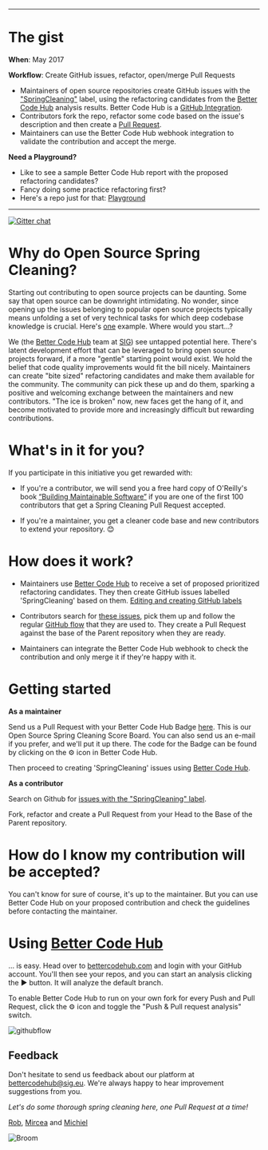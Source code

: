 
___
# The gist
**When**: May 2017

**Workflow**: Create GitHub issues, refactor, open/merge Pull Requests
* Maintainers of open source repositories create GitHub issues with the ["SpringCleaning"](https://github.com/issues?utf8=✓&q=is%3Aopen+label%3Aspringcleaning)  label, using the refactoring candidates from the [Better Code Hub](https://bettercodehub.com) analysis results. Better Code Hub is a [GitHub Integration](https://github.com/integrations/better-code-hub). 
* Contributors fork the repo, refactor some code based on the issue's description and then create a [Pull Request](https://help.github.com/articles/creating-a-pull-request-from-a-fork/).
* Maintainers can use the Better Code Hub webhook integration to validate the contribution and accept the merge.

**Need a Playground?**
* Like to see a sample Better Code Hub report with the proposed refactoring candidates?
* Fancy doing some practice refactoring first? 
* Here's a repo just for that: [Playground](https://github.com/OpenSourceSpringCleaning/Playground) 

___

[![Gitter chat](https://badges.gitter.im/gitterHQ/gitter.png)](https://gitter.im/OpenSourceSpringCleaning/Lobby)

# Why do Open Source Spring Cleaning?

Starting out contributing to open source projects can be daunting. Some say that open source can be downright intimidating. No wonder, since opening up the issues belonging to popular open source projects typically means unfolding a set of very technical tasks for which deep codebase knowledge is crucial. Here's [one](https://github.com/ReactiveX/RxJava/issues) example. Where would you start...? 

We (the [Better Code Hub](https://bettercodehub.com) team at [SIG](https://www.sig.eu)) see untapped potential here. There's latent development effort that can be leveraged to bring open source projects forward, if a more "gentle" starting point would exist. We hold the belief that code quality improvements would fit the bill nicely. Maintainers can create "bite sized" refactoring candidates and make them available for the community. The community can pick these up and do them, sparking a positive and welcoming exchange between the maintainers and new contributors. "The ice is broken" now, new faces get the hang of it, and become motivated to provide more and increasingly difficult but rewarding contributions. 

# What's in it for you? 

If you participate in this initiative you get rewarded with: 

* If you're a contributor, we will send you a free hard copy of O'Reilly's book [“Building Maintainable Software”](http://shop.oreilly.com/product/0636920049159.do) if you are one of the first 100 contributors that get a Spring Cleaning Pull Request accepted.

* If you're a maintainer, you get a cleaner code base and new contributors to extend your repository. 😊 

# How does it work?

* Maintainers use [Better Code Hub](https://bettercodehub.com) to receive a set of proposed prioritized refactoring candidates. They then create GitHub issues labelled 'SpringCleaning' based on them. [Editing and creating GitHub labels](https://help.github.com/articles/creating-and-editing-labels-for-issues-and-pull-requests/)

* Contributors search for [these issues](https://github.com/issues?utf8=✓&q=is%3Aopen+label%3Aspringcleaning), pick them up and follow the regular [GitHub flow](https://guides.github.com/introduction/flow/) that they are used to. They create a Pull Request against the base of the Parent repository when they are ready. 

* Maintainers can integrate the Better Code Hub webhook to check the contribution and only merge it if they're happy with it. 

# Getting started 

**As a maintainer**

Send us a Pull Request with your Better Code Hub Badge [here](https://github.com/OpenSourceSpringCleaning/OpenSourceSpringCleaning.github.io/blob/master/SpringCleaningScoreBoard.md). This is our Open Source Spring Cleaning Score Board. You can also send us an e-mail if you prefer, and we'll put it up there. The code for the Badge can be found by clicking on the  ⚙ icon in Better Code Hub.

Then proceed to creating 'SpringCleaning' issues using [Better Code Hub](https://bettercodehub.com). 

**As a contributor**

Search on Github for [issues with the "SpringCleaning" label](https://github.com/issues?utf8=✓&q=is%3Aopen+label%3Aspringcleaning). 

Fork, refactor and create a Pull Request from your Head to the Base of the Parent repository.

# How do I know my contribution will be accepted?

You can't know for sure of course, it's up to the maintainer. But you can use Better Code Hub on your proposed contribution and check the guidelines before contacting the maintainer. 

# Using [Better Code Hub](https://bettercodehub.com)

... is easy. Head over to [bettercodehub.com](https://bettercodehub.com) and login with your GitHub account. You'll then see your repos, and you can start an analysis clicking the ▶️ button. It will analyze the default branch. 

To enable Better Code Hub to run on your own fork for every Push and Pull Request, click the ⚙ icon and toggle the "Push & Pull request analysis" switch.

![githubflow](https://cdn-images-1.medium.com/max/720/1*N4wz389i80UbXKnjSp_QoA.png "Activate GitHub flow")


## Feedback 

Don't hesitate to send us feedback about our platform at bettercodehub@sig.eu. We're always happy to hear improvement suggestions from you.  

*Let's do some thorough spring cleaning here, one Pull Request at a time!*

[Rob](https://github.com/robvanderleek), [Mircea](https://github.com/mcadariu) and [Michiel](https://github.com/michielcuijpers)

![Broom](https://raw.githubusercontent.com/OpenSourceSpringCleaning/OpenSourceSpringCleaning.github.io/master/27282130.png "Broom")
